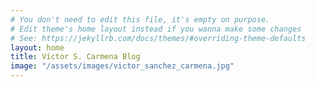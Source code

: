 ```yaml
---
# You don't need to edit this file, it's empty on purpose.
# Edit theme's home layout instead if you wanna make some changes
# See: https://jekyllrb.com/docs/themes/#overriding-theme-defaults
layout: home
title: Víctor S. Carmena Blog
image: "/assets/images/victor_sanchez_carmena.jpg"
---
```

